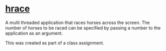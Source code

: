 # [hrace](http://bizzaroservicesnetwork.com/hrace/)

A multi threaded application that races horses across the screen.  The number of horses to be raced can be specified by passing a number to the application as an argument.

This was created as part of a class assignment.

